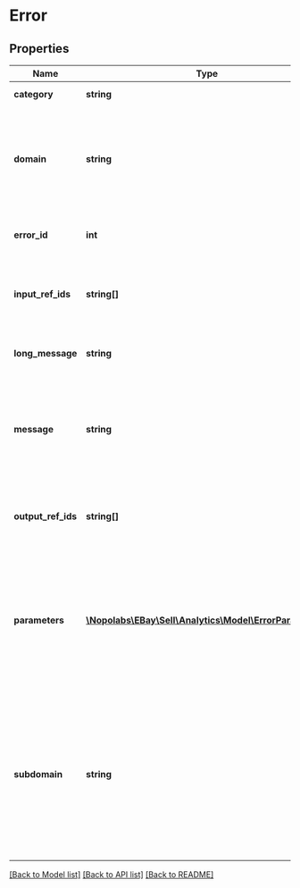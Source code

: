 # Error

## Properties
Name | Type | Description | Notes
------------ | ------------- | ------------- | -------------
**category** | **string** | Identifies the type of error. | [optional] 
**domain** | **string** | Name for the primary system where the error occurred. This is relevant for application errors. | [optional] 
**error_id** | **int** | A unique number to identify the error. | [optional] 
**input_ref_ids** | **string[]** | An array of request elements most closely associated to the error. | [optional] 
**long_message** | **string** | A more detailed explanation of the error. | [optional] 
**message** | **string** | Information on how to correct the problem, in the end user&#39;s terms and language where applicable. | [optional] 
**output_ref_ids** | **string[]** | An array of request elements most closely associated to the error. | [optional] 
**parameters** | [**\Nopolabs\EBay\Sell\Analytics\Model\ErrorParameter[]**](ErrorParameter.md) | An array of name/value pairs that describe details the error condition. These are useful when multiple errors are returned. | [optional] 
**subdomain** | **string** | Further helps indicate which subsystem the error is coming from. System subcategories include: Initialization, Serialization, Security, Monitoring, Rate Limiting, etc. | [optional] 

[[Back to Model list]](../README.md#documentation-for-models) [[Back to API list]](../README.md#documentation-for-api-endpoints) [[Back to README]](../README.md)


